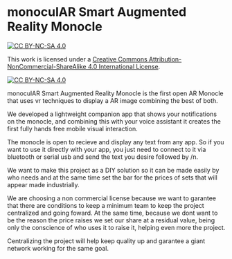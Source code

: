 # monoculAR Smart Augmented Reality Monocle

[![CC BY-NC-SA 4.0][cc-by-nc-sa-shield]][cc-by-nc-sa]

This work is licensed under a
[Creative Commons Attribution-NonCommercial-ShareAlike 4.0 International License][cc-by-nc-sa].

[![CC BY-NC-SA 4.0][cc-by-nc-sa-image]][cc-by-nc-sa]

[cc-by-nc-sa]: http://creativecommons.org/licenses/by-nc-sa/4.0/
[cc-by-nc-sa-image]: https://licensebuttons.net/l/by-nc-sa/4.0/88x31.png
[cc-by-nc-sa-shield]: https://img.shields.io/badge/License-CC%20BY--NC--SA%204.0-lightgrey.svg

 monoculAR Smart Augmented Reality Monocle is the first open AR Monocle that uses vr techniques to display a AR image combining the best of both. 

We developed a lightweight companion app that shows your notifications on the monocle, and combining this with your voice assistant it creates the first fully hands free mobile visual interaction.

The monocle is open to recieve and display any text from any app. So if you want to use it directly with your app, you just need to connect to it via bluetooth or serial usb and send the text you desire followed by /n.

We want to make this project as a DIY solution so it can be made easily by who needs and at the same time set the bar for the prices of sets that will appear made industrially.

We are choosing a non commercial license because we want to garantee that there are conditions to keep a minimum team to keep the project centralized and going foward.
At the same time, because we dont want to be the reason the price raises we set our share at a residual value, being only the conscience of who uses it to raise it, helping even more the project.

Centralizing the project will help keep quality up and garantee a giant network working for the same goal.
